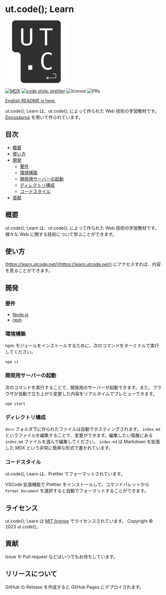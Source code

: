 # ut.code(); Learn

<img alt="ロゴ" src="./static/img/logo.svg" height="200px" />

[![MDX](https://img.shields.io/badge/MDX-1B1F24.svg?logo=mdx)](https://mdxjs.com/)
[![code style: prettier](https://img.shields.io/badge/code_style-prettier-ff69b4.svg?style=flat-square)](https://github.com/prettier/prettier)
![license](https://img.shields.io/badge/license-MIT-informational.svg)
![PRs](https://img.shields.io/badge/PRs-welcome-brightgreen.svg)

[English README is here.](./README-en.md)

ut.code(); Learn は、ut.code(); によって作られた Web 技術の学習教材です。[Docusaurus](https://docusaurus.io/) を用いて作られています。

## 目次

- [概要](#概要)
- [使い方](#使い方)
- [開発](#開発)
  - [要件](#要件)
  - [環境構築](#環境構築)
  - [開発用サーバーの起動](#開発用サーバーの起動)
  - [ディレクトリ構成](#ディレクトリ構成)
  - [コードスタイル](#コードスタイル)
- [貢献](#貢献)

## 概要

ut.code(); Learn は、ut.code(); によって作られた Web 技術の学習教材です。
様々な Web に関する技術について学ぶことができます。

## 使い方

[https://learn.utcode.net/](https://learn.utcode.net/) にアクセスすれば、内容を見ることができます。

## 開発

### 要件

- [Node.js](https://nodejs.org/ja/)
- [npm](https://www.npmjs.com/)

### 環境構築

npm モジュールをインストールするために、次のコマンドをターミナルで実行してください。

```shell
npm ci
```

### 開発用サーバーの起動

次のコマンドを実行することで、開発用のサーバーが起動できます。また、ブラウザが自動で立ち上がり変更した内容をリアルタイムでプレビューできます。

```shell
npm start
```

### ディレクトリ構成

`docs` フォルダ下に作られたファイルは自動でホスティングされます。
`index.md` というファイルを編集することで、変更ができます。編集したい階層にある `index.md` ファイルを選んで編集してください。
`index.md` は Markdown を拡張した MDX という非常に簡単な形式で書かれています。

### コードスタイル

ut.code(); Learn は、Prettier でフォーマットされています。

VSCode 拡張機能で Prettier をインストールして、コマンドパレットから `Format Document` を選択すると自動でフォーマットすることができます。

## ライセンス

ut.code(); Learn は [MIT license](https://github.com/ut-code/utcode-learn/blob/master/LICENSE) でライセンスされています。
Copyright © 2023 ut.code();.

## 貢献

Issue や Pull request などはいつでもお待ちしています。

## リリースについて

GitHub の Release を作成すると GitHub Pages にデプロイされます。
